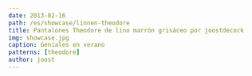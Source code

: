 ```yaml
---
date: 2013-02-16
path: /es/showcase/linnen-theodore
title: Pantalones Theodore de lino marrón grisáceo por joostdecock
img: showcase.jpg
caption: Geniales en verano
patterns: [theodore]
author: joost
---
```

